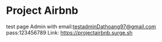 # Project Airbnb
test page Admin with email:testadminDathoang97@gmail.com pass:123456789
Link: https://projectairbnb.surge.sh
